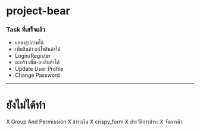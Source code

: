 # project-bear
### Task ที่เสร็จแล้ว
* แสดงรุปภาพได้
* เพิ่มสินค้า แก้ไขสินค้าได้
* Login/Register
* ตะกร้า เพิ่ม-ลบสินค้าได้
* Update User Profile
* Change Password
------
# ยังไม่ได้ทำ
X Group And Permission
X ชำระเงิน
X crispy_form
X ประวัติการชำระ
X จัดการคิว
